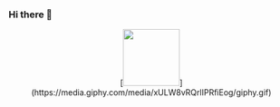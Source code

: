 ### Hi there 👋

<div id="header" align="center">
  [<img src="https://media.giphy.com/media/M9gbBd9nbDrOTu1Mqx/giphy.gif" width="100"/>](https://media.giphy.com/media/xULW8vRQrlIPRfiEog/giphy.gif)
</div>



<!--
**vermout94/vermout94** is a ✨ _special_ ✨ repository because its `README.md` (this file) appears on your GitHub profile.

  <img src="https://media.giphy.com/media/M9gbBd9nbDrOTu1Mqx/giphy.gif" width="100"/>
Here are some ideas to get you started:

- 🔭 I’m currently working on ...
- 🌱 I’m currently learning ...
- 👯 I’m looking to collaborate on ...
- 🤔 I’m looking for help with ...
- 💬 Ask me about ...
- 📫 How to reach me: ...
- 😄 Pronouns: ...
- ⚡ Fun fact: ...
-->
